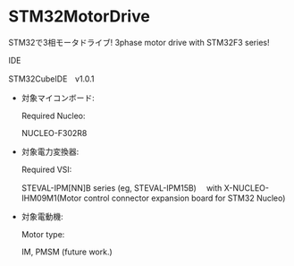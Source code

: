 # STM32MotorDrive
  STM32で3相モータドライブ!
  3phase motor drive with STM32F3 series!

  IDE
  
  STM32CubeIDE　v1.0.1



- 対象マイコンボード:

  Required Nucleo: 

  NUCLEO-F302R8
  
- 対象電力変換器:

  Required VSI:

  STEVAL-IPM[NN]B series (eg, STEVAL-IPM15B)　
  with X-NUCLEO-IHM09M1(Motor control connector expansion board for STM32 Nucleo)


- 対象電動機:

  Motor type:

  IM, PMSM (future work.)


